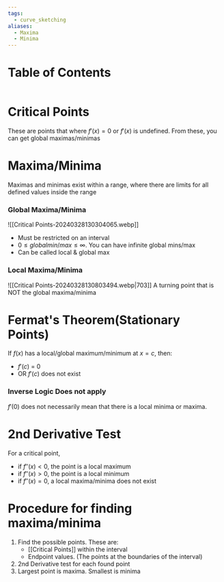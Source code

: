 ```yaml
---
tags:
  - curve_sketching
aliases:
  - Maxima
  - Minima
---
```

# Table of Contents
```table-of-contents
```
# Critical Points
These are points that where $f'(x) = 0$ or $f'(x)$ is undefined.
From these, you can get global maximas/minimas
# Maxima/Minima
Maximas and minimas exist within a range, where there are limits for all defined values inside the range
### Global Maxima/Minima
![[Critical Points-20240328130304065.webp]]
- Must be restricted on an interval
- $0 \leq global min/max \leq \infty$. You can have infinite global mins/max
- Can be called  local & global max
### Local Maxima/Minima
![[Critical Points-20240328130803494.webp|703]]
A turning point that is NOT the global maxima/minima
# Fermat's Theorem(Stationary Points)
If $f(x)$ has a local/global maximum/minimum at $x=c$, then: 
- $f'(c)$ = 0
- OR $f'(c)$ does not exist
### Inverse Logic Does not apply
$f'(0)$ does not necessarily mean that there is a local minima or maxima.
# 2nd Derivative Test
For a critical point,
- if $f''(x) < 0$, the point is a local maximum
- if $f''(x) > 0$, the point is a local minimum
- if $f''(x) = 0$, a local maxima/minima does not exist
# Procedure for finding maxima/minima
1. Find the possible points. These are:
	- [[Critical Points]] within the interval
	- Endpoint values. (The points at the boundaries of the interval)
2. 2nd Derivative test for each found point
3. Largest point is maxima. Smallest is minima